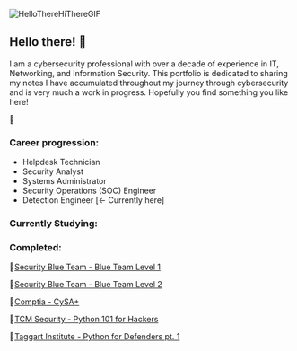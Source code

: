 ![HelloThereHiThereGIF](https://github.com/securitypoodle/securitypoodle/assets/123969558/9b69141f-2291-4b05-acbd-2789a0e710e7)
## Hello there! 👋


I am a cybersecurity professional with over a decade of experience in IT, Networking, and Information Security. 
This portfolio is dedicated to sharing my notes I have accumulated throughout my journey through cybersecurity and is very much a work in progress. Hopefully you find something you like here!

🐩

### Career progression:
- Helpdesk Technician
- Security Analyst
- Systems Administrator
- Security Operations (SOC) Engineer
- Detection Engineer \[<- Currently here\]

### Currently Studying: 


### Completed:
📘[Security Blue Team - Blue Team Level 1](https://www.securityblue.team/why-btl1)

📘[Security Blue Team - Blue Team Level 2](https://www.securityblue.team/btl2)

📘[Comptia - CySA+](https://www.comptia.org/certifications/cybersecurity-analyst)

📘[TCM Security - Python 101 for Hackers](https://academy.tcm-sec.com/p/python-101-for-hackers)

📘[Taggart Institute - Python for Defenders pt. 1](https://taggartinstitute.org/p/python-for-defenders-pt1)
